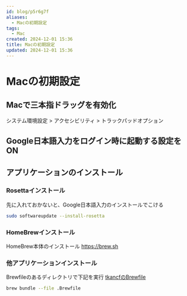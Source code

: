 ```yaml
---
id: blog/p5r6g7f
aliases:
  - Macの初期設定
tags:
  - Mac
created: 2024-12-01 15:36
title: Macの初期設定
updated: 2024-12-01 15:36
---
```


# Macの初期設定

## Macで三本指ドラッグを有効化

システム環境設定 > アクセシビリティ > トラックパッドオプション

## Google日本語入力をログイン時に起動する設定をON

## アプリケーションのインストール

### Rosettaインストール

先に入れておかないと、Google日本語入力のインストールでこける

```bash
sudo softwareupdate --install-rosetta
```

### HomeBrewインストール

HomeBrew本体のインストール
<https://brew.sh>

### 他アプリケーションインストール

Brewfileのあるディレクトリで下記を実行
[tkancfのBrewfile](https://gist.github.com/tkancf/231b9c11a9a5ea8e93a2fc1a1ea15228#file-brewfile)

```bash
brew bundle --file .Brewfile
```

